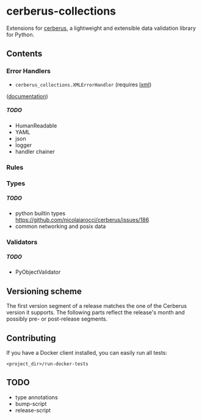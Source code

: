 # cerberus-collections

Extensions for [cerberus](http://python-cerberus.org), a lightweight and extensible data validation library for Python.

## Contents

### Error Handlers

- `cerberus_collections.XMLErrorHandler` (requires [lxml](https://pypi.org/project/lxml/))

([documentation](docs/source/error_handlers.rst))

##### TODO

- HumanReadable
- YAML
- json
- logger
- handler chainer

### Rules

### Types

##### TODO

- python builtin types https://github.com/nicolaiarocci/cerberus/issues/186
- common networking and posix data

### Validators

##### TODO

- PyObjectValidator


## Versioning scheme

The first version segment of a release matches the one of the Cerberus version 
it supports. The following parts reflect the release's month and possibly pre- 
or post-release segments.


## Contributing

If you have a Docker client installed, you can easily run all tests:

    <project_dir>/run-docker-tests


## TODO

- type annotations
- bump-script
- release-script
